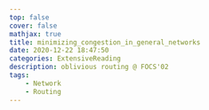 ```yaml
---
top: false
cover: false
mathjax: true
title: minimizing_congestion_in_general_networks
date: 2020-12-22 18:47:50
categories: ExtensiveReading
description: oblivious routing @ FOCS'02
tags:
    - Network
    - Routing
---
```

